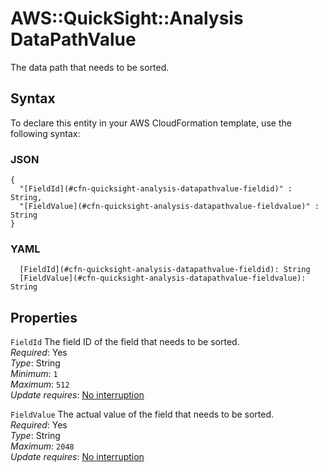 # AWS::QuickSight::Analysis DataPathValue<a name="aws-properties-quicksight-analysis-datapathvalue"></a>

The data path that needs to be sorted\.

## Syntax<a name="aws-properties-quicksight-analysis-datapathvalue-syntax"></a>

To declare this entity in your AWS CloudFormation template, use the following syntax:

### JSON<a name="aws-properties-quicksight-analysis-datapathvalue-syntax.json"></a>

```
{
  "[FieldId](#cfn-quicksight-analysis-datapathvalue-fieldid)" : String,
  "[FieldValue](#cfn-quicksight-analysis-datapathvalue-fieldvalue)" : String
}
```

### YAML<a name="aws-properties-quicksight-analysis-datapathvalue-syntax.yaml"></a>

```
  [FieldId](#cfn-quicksight-analysis-datapathvalue-fieldid): String
  [FieldValue](#cfn-quicksight-analysis-datapathvalue-fieldvalue): String
```

## Properties<a name="aws-properties-quicksight-analysis-datapathvalue-properties"></a>

`FieldId`  <a name="cfn-quicksight-analysis-datapathvalue-fieldid"></a>
The field ID of the field that needs to be sorted\.  
*Required*: Yes  
*Type*: String  
*Minimum*: `1`  
*Maximum*: `512`  
*Update requires*: [No interruption](https://docs.aws.amazon.com/AWSCloudFormation/latest/UserGuide/using-cfn-updating-stacks-update-behaviors.html#update-no-interrupt)

`FieldValue`  <a name="cfn-quicksight-analysis-datapathvalue-fieldvalue"></a>
The actual value of the field that needs to be sorted\.  
*Required*: Yes  
*Type*: String  
*Maximum*: `2048`  
*Update requires*: [No interruption](https://docs.aws.amazon.com/AWSCloudFormation/latest/UserGuide/using-cfn-updating-stacks-update-behaviors.html#update-no-interrupt)